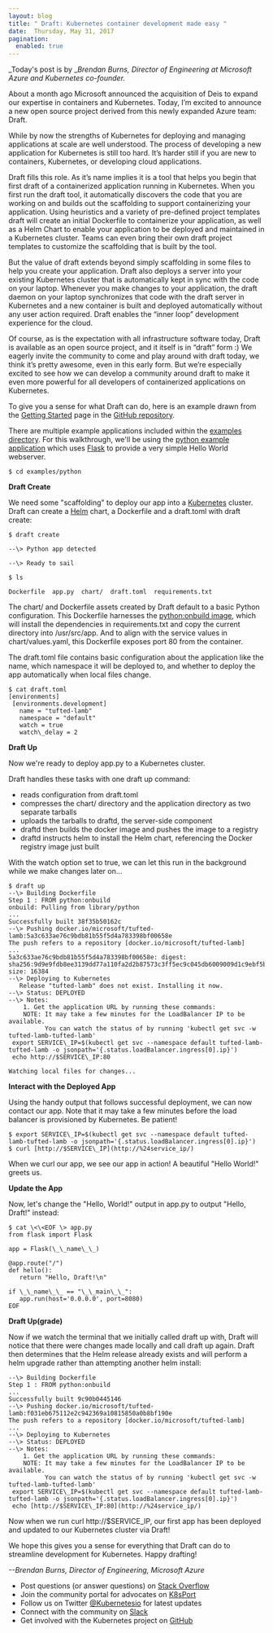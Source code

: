 ```yaml
---
layout: blog
title: " Draft: Kubernetes container development made easy "
date:  Thursday, May 31, 2017
pagination:
  enabled: true
---
```

_Today's post is by __Brendan Burns, Director of Engineering at Microsoft Azure and Kubernetes co-founder._  

About a month ago Microsoft announced the acquisition of Deis to expand our expertise in containers and Kubernetes. Today, I’m excited to announce a new open source project derived from this newly expanded Azure team: Draft.   

While by now the strengths of Kubernetes for deploying and managing applications at scale are well understood. The process of developing a new application for Kubernetes is still too hard. It’s harder still if you are new to containers, Kubernetes, or developing cloud applications.  

Draft fills this role. As it’s name implies it is a tool that helps you begin that first draft of a containerized application running in Kubernetes. When you first run the draft tool, it automatically discovers the code that you are working on and builds out the scaffolding to support containerizing your application. Using heuristics and a variety of pre-defined project templates draft will create an initial Dockerfile to containerize your application, as well as a Helm Chart to enable your application to be deployed and maintained in a Kubernetes cluster. Teams can even bring their own draft project templates to customize the scaffolding that is built by the tool.  

But the value of draft extends beyond simply scaffolding in some files to help you create your application. Draft also deploys a server into your existing Kubernetes cluster that is automatically kept in sync with the code on your laptop. Whenever you make changes to your application, the draft daemon on your laptop synchronizes that code with the draft server in Kubernetes and a new container is built and deployed automatically without any user action required. Draft enables the “inner loop” development experience for the cloud.  

Of course, as is the expectation with all infrastructure software today, Draft is available as an open source project, and it itself is in “draft” form :) We eagerly invite the community to come and play around with draft today, we think it’s pretty awesome, even in this early form. But we’re especially excited to see how we can develop a community around draft to make it even more powerful for all developers of containerized applications on Kubernetes.  

To give you a sense for what Draft can do, here is an example drawn from the [Getting Started](https://github.com/Azure/draft/blob/master/docs/getting-started.md) page in the [GitHub repository](https://github.com/Azure/draft).  

There are multiple example applications included within the [examples directory](https://github.com/Azure/draft/blob/master/examples). For this walkthrough, we'll be using the [python example application](https://github.com/Azure/draft/blob/master/examples/python) which uses [Flask](http://flask.pocoo.org/) to provide a very simple Hello World webserver.  


 ```
$ cd examples/python
  ```


**Draft Create**  

We need some "scaffolding" to deploy our app into a [Kubernetes](https://kubernetes.io/) cluster. Draft can create a [Helm](https://github.com/kubernetes/helm) chart, a Dockerfile and a draft.toml with draft create:  


 ```
$ draft create

--\> Python app detected

--\> Ready to sail

$ ls

Dockerfile  app.py  chart/  draft.toml  requirements.txt
  ```


The chart/ and Dockerfile assets created by Draft default to a basic Python configuration. This Dockerfile harnesses the [python:onbuild image](https://hub.docker.com/_/python/), which will install the dependencies in requirements.txt and copy the current directory into /usr/src/app. And to align with the service values in chart/values.yaml, this Dockerfile exposes port 80 from the container.  

The draft.toml file contains basic configuration about the application like the name, which namespace it will be deployed to, and whether to deploy the app automatically when local files change.  


 ```
$ cat draft.toml  
[environments]  
  [environments.development]  
    name = "tufted-lamb"  
    namespace = "default"  
    watch = true  
    watch\_delay = 2
  ```



**Draft Up**



Now we're ready to deploy app.py to a Kubernetes cluster.

Draft handles these tasks with one draft up command:

- reads configuration from draft.toml
- compresses the chart/ directory and the application directory as two separate tarballs
- uploads the tarballs to draftd, the server-side component
- draftd then builds the docker image and pushes the image to a registry
- draftd instructs helm to install the Helm chart, referencing the Docker registry image just built

With the watch option set to true, we can let this run in the background while we make changes later on…



 ```
$ draft up  
--\> Building Dockerfile  
Step 1 : FROM python:onbuild  
onbuild: Pulling from library/python  
...  
Successfully built 38f35b50162c  
--\> Pushing docker.io/microsoft/tufted-lamb:5a3c633ae76c9bdb81b55f5d4a783398bf00658e  
The push refers to a repository [docker.io/microsoft/tufted-lamb]  
...  
5a3c633ae76c9bdb81b55f5d4a783398bf00658e: digest: sha256:9d9e9fdb8ee3139dd77a110fa2d2b87573c3ff5ec9c045db6009009d1c9ebf5b size: 16384  
--\> Deploying to Kubernetes  
    Release "tufted-lamb" does not exist. Installing it now.  
--\> Status: DEPLOYED  
--\> Notes:  
     1. Get the application URL by running these commands:  
     NOTE: It may take a few minutes for the LoadBalancer IP to be available.  
           You can watch the status of by running 'kubectl get svc -w tufted-lamb-tufted-lamb'  
  export SERVICE\_IP=$(kubectl get svc --namespace default tufted-lamb-tufted-lamb -o jsonpath='{.status.loadBalancer.ingress[0].ip}')  
  echo http://$SERVICE\_IP:80  

Watching local files for changes...
  ```



**Interact with the Deployed App**



Using the handy output that follows successful deployment, we can now contact our app. Note that it may take a few minutes before the load balancer is provisioned by Kubernetes. Be patient!



 ```
$ export SERVICE\_IP=$(kubectl get svc --namespace default tufted-lamb-tufted-lamb -o jsonpath='{.status.loadBalancer.ingress[0].ip}')  
$ curl [http://$SERVICE\_IP](http://%24service_ip/)
  ```



When we curl our app, we see our app in action! A beautiful "Hello World!" greets us.



**Update the App**



Now, let's change the "Hello, World!" output in app.py to output "Hello, Draft!" instead:



 ```
$ cat \<\<EOF \> app.py  
from flask import Flask  

app = Flask(\_\_name\_\_)  

@app.route("/")  
def hello():  
    return "Hello, Draft!\n"  

if \_\_name\_\_ == "\_\_main\_\_":  
    app.run(host='0.0.0.0', port=8080)  
EOF
  ```



**Draft Up(grade)**



Now if we watch the terminal that we initially called draft up with, Draft will notice that there were changes made locally and call draft up again. Draft then determines that the Helm release already exists and will perform a helm upgrade rather than attempting another helm install:



 ```
--\> Building Dockerfile  
Step 1 : FROM python:onbuild  
...  
Successfully built 9c90b0445146  
--\> Pushing docker.io/microsoft/tufted-lamb:f031eb675112e2c942369a10815850a0b8bf190e  
The push refers to a repository [docker.io/microsoft/tufted-lamb]  
...  
--\> Deploying to Kubernetes  
--\> Status: DEPLOYED  
--\> Notes:  
     1. Get the application URL by running these commands:  
     NOTE: It may take a few minutes for the LoadBalancer IP to be available.  
           You can watch the status of by running 'kubectl get svc -w tufted-lamb-tufted-lamb'  
  export SERVICE\_IP=$(kubectl get svc --namespace default tufted-lamb-tufted-lamb -o jsonpath='{.status.loadBalancer.ingress[0].ip}')  
  echo [http://$SERVICE\_IP:80](http://%24service_ip/)
  ```



Now when we run curl http://$SERVICE\_IP, our first app has been deployed and updated to our Kubernetes cluster via Draft!

We hope this gives you a sense for everything that Draft can do to streamline development for Kubernetes. Happy drafting!



_--Brendan Burns, Director of Engineering, Microsoft Azure_







- Post questions (or answer questions) on [Stack Overflow](http://stackoverflow.com/questions/tagged/kubernetes)
- Join the community portal for advocates on [K8sPort](http://k8sport.org/)
- Follow us on Twitter [@Kubernetesio](https://twitter.com/kubernetesio) for latest updates
- Connect with the community on [Slack](http://slack.k8s.io/)
- Get involved with the Kubernetes project on [GitHub](https://github.com/kubernetes/kubernetes)
